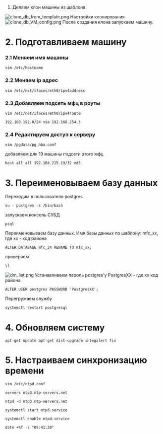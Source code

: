 1. Делаем клон машины из шаблона

![clone_db_from_template.png](clone_db_from_template.png)
Настройки клонирования
![clone_db_VM_config.png](clone_db_VM_config.png)
После создания клона запускаем машину.
# 2. Подготавливаем машину

### 2.1 Меняем имя машины

`vim /etc/hostname`

### 2.2 Меняем ip адрес

`vim /etc/net/ifaces/eth0/ipv4address`

### 2.3 Добавляем подсеть мфц в роуты

`vim /etc/net/ifaces/eth0/ipv4route`

`192.168.192.0/24 via 192.168.254.3`

### 2.4 Редактируем доступ к серверу

`vim /pgdata/pg_hba.conf`

добавляем для 19 машины подсети этого мфц

`host all all 192.168.215.19/32 md5`

# 3. Переименовываем базу данных

Переходим в пользователя postgres

`su - postgres -s /bin/bash`

запускаем консоль СУБД

`psql`

Переименовываем базу данных. Имя базы данных по шаблону: mfc_xx, где xx - код района

`ALTER DATABASE mfc_24 RENAME TO mfc_xx;`

проверяем

`\l`

![dm_list.png](dm_list.png)
Устанавливаем пароль postgres'у PostgresXX - где xx код района

`ALTER USER postgres PASSWORD 'PostgresXX';`

Перегружаем службу

`systemctl restart postgresql`

# 4. Обновляем систему

`apt-get update apt-get dist-upgrade integalert fix`

# 5. Настраиваем синхронизацию времени

`vim /etc/ntpd.conf`

`servers ntp3.ntp-servers.net`

`ntpd -d ntp3.ntp-servers.net`

`systemctl start ntpd.service`

`systemctl enable ntpd.service`

`date +%T -s "09:41:30"`